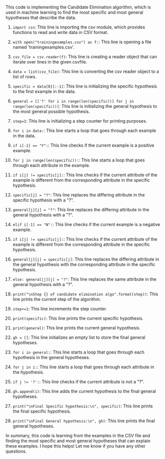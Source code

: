 This code is implementing the Candidate Elimination algorithm, which is used in machine learning to find the most specific and most general hypotheses that describe the data.

1. `import csv`: This line is importing the csv module, which provides functions to read and write data in CSV format.

2. `with open("trainingexamples.csv") as f:`: This line is opening a file named 'trainingexamples.csv'.

3. `csv_file = csv.reader(f)`: This line is creating a reader object that can iterate over lines in the given csvfile.

4. `data = list(csv_file)`: This line is converting the csv reader object to a list of rows.

5. `specific = data[0][:-1]`: This line is initializing the specific hypothesis to the first example in the data.

6. `general = [['?' for i in range(len(specific))] for j in range(len(specific))]`: This line is initializing the general hypothesis to the most general possible hypothesis.

7. `step=1`: This line is initializing a step counter for printing purposes.

8. `for i in data:`: This line starts a loop that goes through each example in the data.

9. `if i[-1] == "Y":`: This line checks if the current example is a positive example.

10. `for j in range(len(specific)):`: This line starts a loop that goes through each attribute in the example.

11. `if i[j] != specific[j]:`: This line checks if the current attribute of the example is different from the corresponding attribute in the specific hypothesis.

12. `specific[j] = "?"`: This line replaces the differing attribute in the specific hypothesis with a "?".

13. `general[j][j] = "?"`: This line replaces the differing attribute in the general hypothesis with a "?".

14. `elif i[-1] == "N":`: This line checks if the current example is a negative example.

15. `if i[j] != specific[j]:`: This line checks if the current attribute of the example is different from the corresponding attribute in the specific hypothesis.

16. `general[j][j] = specific[j]`: This line replaces the differing attribute in the general hypothesis with the corresponding attribute in the specific hypothesis.

17. `else: general[j][j] = "?"`: This line replaces the same attribute in the general hypothesis with a "?".

18. `print("\nStep {} of candidate elimination algo".format(step))`: This line prints the current step of the algorithm.

19. `step+=1`: This line increments the step counter.

20. `print(specific)`: This line prints the current specific hypothesis.

21. `print(general)`: This line prints the current general hypothesis.

22. `gh = []`: This line initializes an empty list to store the final general hypotheses.

23. `for i in general:`: This line starts a loop that goes through each hypothesis in the general hypotheses.

24. `for j in i:`: This line starts a loop that goes through each attribute in the hypothesis.

25. `if j != '?':`: This line checks if the current attribute is not a "?".

26. `gh.append(i)`: This line adds the current hypothesis to the final general hypotheses.

27. `print("\nFinal Specific hypothesis:\n", specific)`: This line prints the final specific hypothesis.

28. `print("\nFinal General hypothesis:\n", gh)`: This line prints the final general hypotheses.

In summary, this code is learning from the examples in the CSV file and finding the most specific and most general hypotheses that can explain these examples. I hope this helps! Let me know if you have any other questions.